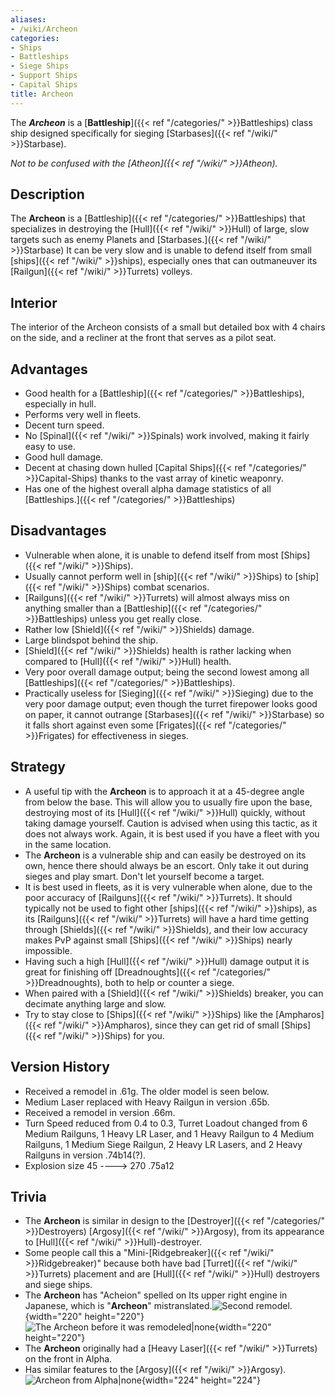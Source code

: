 ```yaml
---
aliases:
- /wiki/Archeon
categories:
- Ships
- Battleships
- Siege Ships
- Support Ships
- Capital Ships
title: Archeon
---
```


The **_Archeon_** is a [**Battleship**]({{< ref "/categories/" >}}Battleships) class ship designed specifically for sieging [Starbases]({{< ref "/wiki/" >}}Starbase).

_Not to be confused with the [Atheon]({{< ref "/wiki/" >}}Atheon)._ 

## Description

The **Archeon** is a [Battleship]({{< ref "/categories/" >}}Battleships) that specializes in destroying the [Hull]({{< ref "/wiki/" >}}Hull) of large, slow targets such as enemy Planets and [Starbases.]({{< ref "/wiki/" >}}Starbase) It can be very slow and is unable to defend itself from small [ships]({{< ref "/wiki/" >}}ships), especially ones that can outmaneuver its [Railgun]({{< ref "/wiki/" >}}Turrets) volleys.

## Interior

The interior of the Archeon consists of a small but detailed box with 4 chairs on the side, and a recliner at the front that serves as a pilot seat.

## Advantages

- Good health for a [Battleship]({{< ref "/categories/" >}}Battleships), especially in hull.
- Performs very well in fleets.
- Decent turn speed.
- No [Spinal]({{< ref "/wiki/" >}}Spinals) work involved, making it fairly easy to use.
- Good hull damage.
- Decent at chasing down hulled [Capital Ships]({{< ref "/categories/" >}}Capital-Ships) thanks to the vast array of kinetic weaponry.
- Has one of the highest overall alpha damage statistics of all [Battleships.]({{< ref "/categories/" >}}Battleships)

## Disadvantages

- Vulnerable when alone, it is unable to defend itself from most [Ships]({{< ref "/wiki/" >}}Ships).
- Usually cannot perform well in [ship]({{< ref "/wiki/" >}}Ships) to [ship]({{< ref "/wiki/" >}}Ships) combat scenarios.
- [Railguns]({{< ref "/wiki/" >}}Turrets) will almost always miss on anything smaller than a [Battleship]({{< ref "/categories/" >}}Battleships) unless you get really close.
- Rather low [Shield]({{< ref "/wiki/" >}}Shields) damage.
- Large blindspot behind the ship.
- [Shield]({{< ref "/wiki/" >}}Shields) health is rather lacking when compared to [Hull]({{< ref "/wiki/" >}}Hull) health.
- Very poor overall damage output; being the second lowest among all [Battleships]({{< ref "/categories/" >}}Battleships).
- Practically useless for [Sieging]({{< ref "/wiki/" >}}Sieging) due to the very poor damage output; even though the turret firepower looks good on paper, it cannot outrange [Starbases]({{< ref "/wiki/" >}}Starbase) so it falls short against even some [Frigates]({{< ref "/categories/" >}}Frigates) for effectiveness in sieges.

## Strategy

- A useful tip with the **Archeon** is to approach it at a 45-degree angle from below the base. This will allow you to usually fire upon the base, destroying most of its [Hull]({{< ref "/wiki/" >}}Hull) quickly, without taking damage yourself. Caution is advised when using this tactic, as it does not always work. Again, it is best used if you have a fleet with you in the same location.
- The **Archeon** is a vulnerable ship and can easily be destroyed on its own, hence there should always be an escort. Only take it out during sieges and play smart. Don't let yourself become a target.
- It is best used in fleets, as it is very vulnerable when alone, due to the poor accuracy of [Railguns]({{< ref "/wiki/" >}}Turrets). It should typically not be used to fight other [ships]({{< ref "/wiki/" >}}ships), as its [Railguns]({{< ref "/wiki/" >}}Turrets) will have a hard time getting through [Shields]({{< ref "/wiki/" >}}Shields), and their low accuracy makes PvP against small [Ships]({{< ref "/wiki/" >}}Ships) nearly impossible.
- Having such a high [Hull]({{< ref "/wiki/" >}}Hull) damage output it is great for finishing off [Dreadnoughts]({{< ref "/categories/" >}}Dreadnoughts), both to help or counter a siege.
- When paired with a [Shield]({{< ref "/wiki/" >}}Shields) breaker, you can decimate anything large and slow.
- Try to stay close to [Ships]({{< ref "/wiki/" >}}Ships) like the [Ampharos]({{< ref "/wiki/" >}}Ampharos), since they can get rid of small [Ships]({{< ref "/wiki/" >}}Ships) for you.

## Version History 

- Received a remodel in .61g. The older model is seen below.
- Medium Laser replaced with Heavy Railgun in version .65b.
- Received a remodel in version .66m.
- Turn Speed reduced from 0.4 to 0.3, Turret Loadout changed from 6 Medium Railguns, 1 Heavy LR Laser, and 1 Heavy Railgun to 4 Medium Railguns, 1 Medium Siege Railgun, 2 Heavy LR Lasers, and 2 Heavy Railguns in version .74b14(?).
- Explosion size 45 ----> 270 .75a12

## Trivia

- The **Archeon** is similar in design to the [Destroyer]({{< ref "/categories/" >}}Destroyers) [Argosy]({{< ref "/wiki/" >}}Argosy), from its appearance to [Hull]({{< ref "/wiki/" >}}Hull)-destroyer.
- Some people call this a "Mini-[Ridgebreaker]({{< ref "/wiki/" >}}Ridgebreaker)" because both have bad [Turret]({{< ref "/wiki/" >}}Turrets) placement and are [Hull]({{< ref "/wiki/" >}}Hull) destroyers and siege ships.
- The **Archeon** has "Acheion" spelled on Its upper right engine in Japanese, which is "**Archeon**" mistranslated.![Second
remodel.](<Th_(1).jpg> "Second remodel."){width="220" height="220"}![The Archeon before it was
remodeled|none](Archeon_changed.png "The Archeon before it was remodeled|none"){width="220" height="220"}
- The **Archeon** originally had a [Heavy Laser]({{< ref "/wiki/" >}}Turrets) on the front in Alpha.
- Has similar features to the [Argosy]({{< ref "/wiki/" >}}Argosy).![Archeon
from Alpha|none](Archeon.png "Archeon from Alpha|none"){width="224" height="224"}
